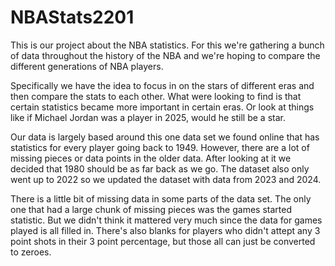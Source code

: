 # NBAStats2201
This is our project about the NBA statistics. For this we're gathering a bunch of data throughout the history of the NBA and
we're hoping to compare the different generations of NBA players. 

Specifically we have the idea to focus in on the stars of different eras and then compare the stats to each other. What were looking to find is that certain statistics became more important in certain eras. Or look at things like if Michael Jordan was a player in 2025, would he still be a star.

Our data is largely based around this one data set we found online that has statistics for every player going back to 1949. However, there are a lot of missing pieces or data points in the older data. After looking at it we decided that 1980 should be as far back as we go. The dataset also only went up to 2022 so we updated the dataset with data from 2023 and 2024.

There is a little bit of missing data in some parts of the data set. The only one that had a large chunk of missing pieces was the games started statistic. But we didn't think it mattered very much since the data for games played is all filled in. There's also blanks for players who didn't attept any 3 point shots in their 3 point percentage, but those all can just be converted to zeroes.




